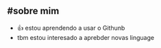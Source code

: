 #sobre mim
- 
- 👍  estou  aprendendo  a usar  o  Githunb
- tbm  estou interesado a aprebder novas linguage

